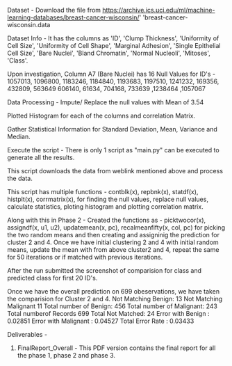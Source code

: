 Dataset - 
Download the file from https://archive.ics.uci.edu/ml/machine-learning-databases/breast-cancer-wisconsin/'
          'breast-cancer-wisconsin.data

Dataset Info -
It has the columns as 'ID', 'Clump Thickness', 'Uniformity of Cell Size', 'Uniformity of Cell Shape', 'Marginal Adhesion', 
 'Single Epithelial Cell Size', 'Bare Nuclei', 'Bland Chromatin', 'Normal Nucleoli', 'Mitoses', 
'Class'. 

Upon investigation, Column A7 (Bare Nuclei) has 16 Null Values for ID's  - 
1057013, 1096800, 1183246, 1184840, 1193683, 1197510, 1241232, 169356, 432809, 563649
606140, 61634, 704168, 733639 ,1238464 ,1057067          

Data Processing - 
Impute/ Replace the null values with Mean of 3.54

Plotted Histogram for each of the columns and correlation Matrix.

Gather Statistical Information for Standard Deviation, Mean, Variance and Median.

Execute the script - 
There is only 1 script as "main.py" can be executed to generate all the results. 

This script downloads the data from weblink mentioned above and process the data.

This script has multiple functions - contblk(x), repbnk(x), statdf(x), histplt(x), corrmatrix(x), for finding the null values,
replace null values, calculate statistics, ploting histogram and plotting correlation matrix.

Along with this in Phase 2 - Created the functions as - picktwocor(x), assigndf(x, u1, u2), updatemean(x, pc), recalmeanfifty(x, col, pc) for
picking the two random means and then creating and assigninig the prediction for cluster 2 and 4. 
Once we have initial clustering 2 and 4 with initial random means, update the mean with from above cluster2 and 4, repeat the same for 50 
iterations or if matched with previous iterations.

After the run submitted the screenshot of comparision for class and predicted class for first 20 ID's.

Once we have the overall prediction on 699 obeservations, we have taken the comparision for Cluster 2 and 4.
Not Matching Benign: 13
Not Matching Malignant 11
Total number of Benign: 456
Total number of Malignant: 243
Total numberof Records 699
Total Not Matched: 24
Error with Benign : 0.02851
Error with Malignant : 0.04527
Total Error Rate : 0.03433

Deliverables - 
1. FinalReport_Overall  - This PDF version contains the final report for all the phase 1, phase 2 and phase 3.
